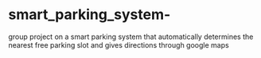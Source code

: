 # smart_parking_system-
group project on a smart parking system that automatically determines the nearest free parking slot and gives directions through google maps
